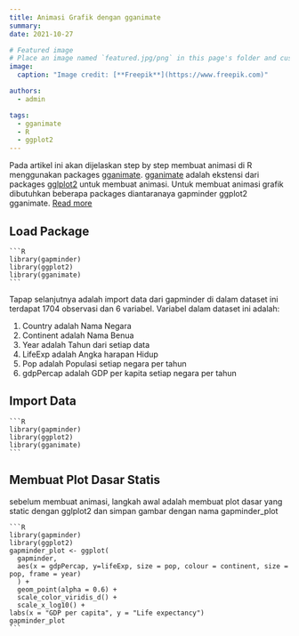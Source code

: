 ```yaml
---
title: Animasi Grafik dengan gganimate
summary:
date: 2021-10-27

# Featured image
# Place an image named `featured.jpg/png` in this page's folder and customize its options here.
image:
  caption: "Image credit: [**Freepik**](https://www.freepik.com)"

authors:
  - admin

tags:
  - gganimate
  - R
  - ggplot2
---
```


Pada artikel ini akan dijelaskan step by step membuat animasi di R menggunakan packages [gganimate](https://rpubs.com/dedenistiawan/gganimate). [gganimate](https://rpubs.com/dedenistiawan/gganimate) adalah ekstensi dari packages [gglplot2](https://rpubs.com/dedenistiawan/gganimate) untuk membuat animasi. Untuk membuat animasi grafik dibutuhkan beberapa packages diantaranaya gapminder ggplot2 gganimate. [Read more](https://rpubs.com/dedenistiawan/gganimate)

## Load Package

    ```R
    library(gapminder)
    library(ggplot2)
    library(gganimate)
    ```

Tapap selanjutnya adalah import data dari gapminder di dalam dataset ini terdapat 1704 observasi dan 6 variabel. Variabel dalam dataset ini adalah:

1. Country adalah Nama Negara
2. Continent adalah Nama Benua
3. Year adalah Tahun dari setiap data
4. LifeExp adalah Angka harapan Hidup
5. Pop adalah Populasi setiap negara per tahun
6. gdpPercap adalah GDP per kapita setiap negara per tahun

## Import Data

    ```R
    library(gapminder)
    library(ggplot2)
    library(gganimate)
    ```

## Membuat Plot Dasar Statis

sebelum membuat animasi, langkah awal adalah membuat plot dasar yang static dengan gglplot2 dan simpan gambar dengan nama gapminder_plot

    ```R
    library(gapminder)
    library(ggplot2)
    gapminder_plot <- ggplot(
      gapminder,
      aes(x = gdpPercap, y=lifeExp, size = pop, colour = continent, size = pop, frame = year)
      ) +
      geom_point(alpha = 0.6) +
      scale_color_viridis_d() +
      scale_x_log10() +
    labs(x = "GDP per capita", y = "Life expectancy")
    gapminder_plot
    ```
